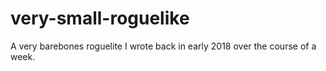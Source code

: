 # very-small-roguelike
A very barebones roguelite I wrote back in early 2018 over the course of a week.
